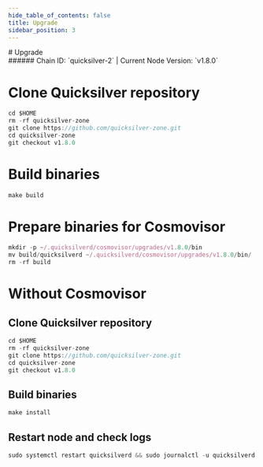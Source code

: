 ```yaml
---
hide_table_of_contents: false
title: Upgrade
sidebar_position: 3
---
```


<div class="h1-with-icon icon-quicksilver">
# Upgrade
</div>
###### Chain ID: `quicksilver-2` | Current Node Version: `v1.8.0`


# Clone Quicksilver repository
```js
cd $HOME
rm -rf quicksilver-zone
git clone https://github.com/quicksilver-zone.git
cd quicksilver-zone
git checkout v1.8.0
 ```

# Build binaries
```js
make build
 ```

# Prepare binaries for Cosmovisor
```js
mkdir -p ~/.quicksilverd/cosmovisor/upgrades/v1.8.0/bin
mv build/quicksilverd ~/.quicksilverd/cosmovisor/upgrades/v1.8.0/bin/
rm -rf build
```

# Without Cosmovisor
## Clone Quicksilver repository
```js
cd $HOME
rm -rf quicksilver-zone
git clone https://github.com/quicksilver-zone.git
cd quicksilver-zone
git checkout v1.8.0
 ```

## Build binaries
```js
make install
 ```

## Restart node and check logs
```js
sudo systemctl restart quicksilverd && sudo journalctl -u quicksilverd -f --no-hostname -o cat
```